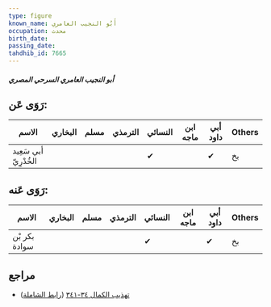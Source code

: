 ```yaml
---
type: figure
known_name: أَبُو النجيب العامري
occupation: محدث
birth_date:
passing_date:
tahdhib_id: 7665
---
```

##### أبو النجيب العامري السرحي المصري

## رَوَى عَن:
| الاسم                 | البخاري | مسلم | الترمذي | النسائي | ابن ماجه | أبي داود | Others |
| --------------------- | ------- | ---- | ------- | ------- | -------- | -------- | ------ |
| أبي سَعِيد الخُدْرِيّ |         |      |         | ✔       |          | ✔        | بخ     |
## رَوَى عَنه:
| الاسم         | البخاري | مسلم | الترمذي | النسائي | ابن ماجه | أبي داود | Others |
| ------------- | ------- | ---- | ------- | ------- | -------- | -------- | ------ |
| بكر بْن سوادة |         |      |         | ✔       |          | ✔        | بخ     |
## مراجع
- [تهذيب الكمال ٣٤-٣٤١](obsidian://open?vault=Tahdhib-al-Kamal&file=Figures/٧٦٦٥-أبو%20النجيب%20العامري%20السرحي%20المصري) ([رابط الشاملة](https://shamela.ws/book/3722/18458))